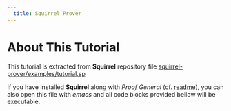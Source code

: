 ```yaml
---
  title: Squirrel Prover
---
```


# About This Tutorial

This tutorial is extracted from **Squirrel** repository file [squirrel-prover/examples/tutorial.sp](https://github.com/squirrel-prover/squirrel-prover/blob/master/examples/tutorial/tutorial.sp`)

If you have installed **Squirrel** along with *Proof General* (cf. [readme](https://github.com/squirrel-prover/squirrel-prover#readme)), you can also open this file with _emacs_ and all code blocks provided bellow will be executable.
